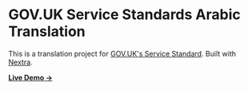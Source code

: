 # GOV.UK Service Standards Arabic Translation

This is a translation project for [GOV.UK's Service Standard](https://www.gov.uk/service-manual/service-standard). Built with [Nextra](https://nextra.site).

[**Live Demo →**](https://standards.haithamali.uk)